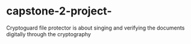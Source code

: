 # capstone-2-project-
Cryptoguard file protector is about singing and verifying the documents digitally through the cryptography
